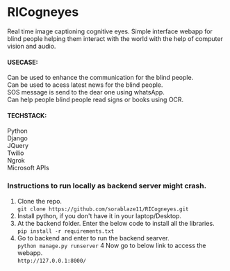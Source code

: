# RICogneyes
 Real time image captioning cognitive eyes. Simple interface webapp for blind people helping them interact with the world with the help of computer vision and audio.

#### USECASE:<br />
Can be used to enhance the communication for the blind people. <br />
Can be used to acess latest news for the blind people. <br />
SOS message is send to the dear one using whatsApp. <br />
Can help people blind people read signs or books using OCR. <br />

#### TECHSTACK: <br />
Python <br />
Django<br />
JQuery<br />
Twilio<br />
Ngrok<br />
Microsoft APIs <br />

### Instructions to run locally as backend server might crash.
1. Clone the repo.<br/>
`git clone https://github.com/sorablaze11/RICogneyes.git`
2. Install python, if you don't have it in your laptop/Desktop.
3. At the backend folder. Enter the below code to install all the libraries.<br/>
`pip install -r requirements.txt`
3. Go to backend and enter to run the backend searver.<br />
`python manage.py runserver`
4 Now go to below link to access the webapp. <br />
`http://127.0.0.1:8000/`
